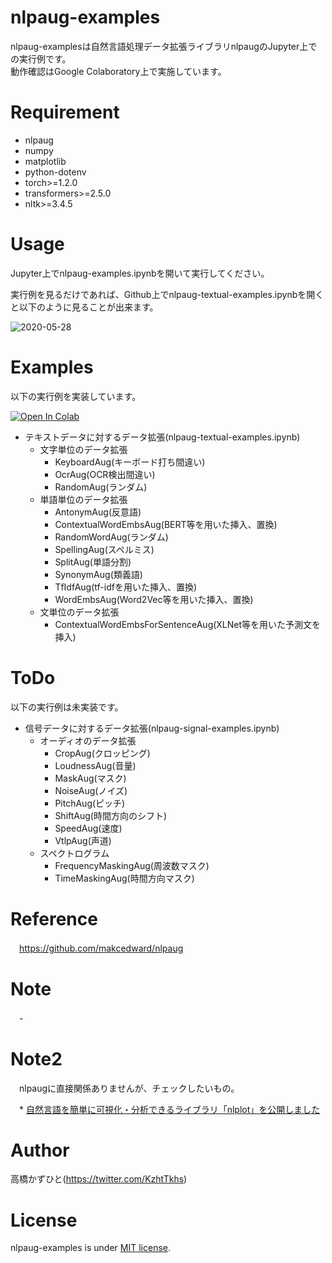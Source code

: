 # nlpaug-examples
nlpaug-examplesは自然言語処理データ拡張ライブラリnlpaugのJupyter上での実行例です。<br>
動作確認はGoogle Colaboratory上で実施しています。

# Requirement
 
* nlpaug
* numpy
* matplotlib
* python-dotenv
* torch>=1.2.0
* transformers>=2.5.0
* nltk>=3.4.5

# Usage
Jupyter上でnlpaug-examples.ipynbを開いて実行してください。

実行例を見るだけであれば、Github上でnlpaug-textual-examples.ipynbを開くと以下のように見ることが出来ます。

![2020-05-28](https://user-images.githubusercontent.com/37477845/83049589-617f0e80-a086-11ea-91ff-221238224d4d.png)

# Examples
以下の実行例を実装しています。

[![Open In Colab](https://colab.research.google.com/assets/colab-badge.svg)](https://colab.research.google.com/github/Kazuhito00/nlpaug-examples/blob/master/nlpaug-textual-examples.ipynb)
* テキストデータに対するデータ拡張(nlpaug-textual-examples.ipynb)
    * 文字単位のデータ拡張
        * KeyboardAug(キーボード打ち間違い)
        * OcrAug(OCR検出間違い)
        * RandomAug(ランダム)
    * 単語単位のデータ拡張
        * AntonymAug(反意語)
        * ContextualWordEmbsAug(BERT等を用いた挿入、置換)
        * RandomWordAug(ランダム)
        * SpellingAug(スペルミス)
        * SplitAug(単語分割)
        * SynonymAug(類義語)
        * TfIdfAug(tf-idfを用いた挿入、置換)
        * WordEmbsAug(Word2Vec等を用いた挿入、置換)
    * 文単位のデータ拡張
        * ContextualWordEmbsForSentenceAug(XLNet等を用いた予測文を挿入)

# ToDo
以下の実行例は未実装です。

* 信号データに対するデータ拡張(nlpaug-signal-examples.ipynb)
    * オーディオのデータ拡張
        * CropAug(クロッピング)
        * LoudnessAug(音量)
        * MaskAug(マスク)
        * NoiseAug(ノイズ)
        * PitchAug(ピッチ)
        * ShiftAug(時間方向のシフト)
        * SpeedAug(速度)
        * VtlpAug(声道)
    * スペクトログラム
        * FrequencyMaskingAug(周波数マスク)
        * TimeMaskingAug(時間方向マスク)

# Reference
　https://github.com/makcedward/nlpaug

# Note
　-

# Note2
　nlpaugに直接関係ありませんが、チェックしたいもの。
 
　* [自然言語を簡単に可視化・分析できるライブラリ「nlplot」を公開しました](https://www.takapy.work/entry/2020/05/17/192947)

# Author
高橋かずひと(https://twitter.com/KzhtTkhs)

# License

nlpaug-examples is under [MIT license](LICENSE).
